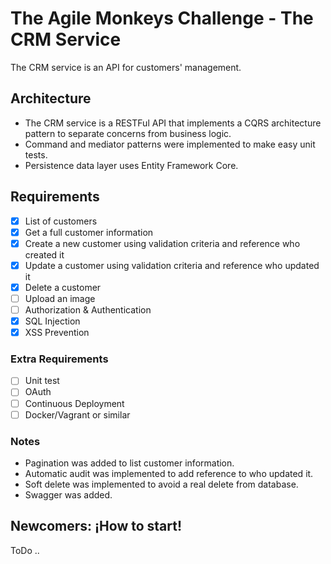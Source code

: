 # The Agile Monkeys Challenge - The CRM Service
The CRM service is an API for customers' management.

## Architecture
* The CRM service is a RESTFul API that implements a CQRS architecture pattern to separate concerns from business logic.
* Command and mediator patterns were implemented to make easy unit tests.
* Persistence data layer uses Entity Framework Core.

## Requirements
- [x] List of customers
- [x] Get a full customer information
- [x] Create a new customer using validation criteria and reference who created it
- [x] Update a customer using validation criteria and reference who updated it
- [x] Delete a customer
- [ ] Upload an image
- [ ] Authorization & Authentication
- [x] SQL Injection
- [X] XSS Prevention

### Extra Requirements
- [ ] Unit test
- [ ] OAuth
- [ ] Continuous Deployment
- [ ] Docker/Vagrant or similar

### Notes
* Pagination was added to list customer information.
* Automatic audit was implemented to add reference to who updated it.
* Soft delete was implemented to avoid a real delete from database.
* Swagger was added.

## Newcomers: ¡How to start!
ToDo ..
